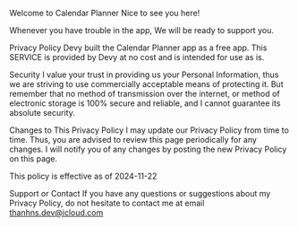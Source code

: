 Welcome to Calendar Planner
Nice to see you here!

Whenever you have trouble in the app, We will be ready to support you.

Privacy Policy
Devy built the Calendar Planner app as a free app. This SERVICE is provided by Devy at no cost and is intended for use as is.

Security
I value your trust in providing us your Personal Information, thus we are striving to use commercially acceptable means of protecting it. But remember that no method of transmission over the internet, or method of electronic storage is 100% secure and reliable, and I cannot guarantee its absolute security.

Changes to This Privacy Policy
I may update our Privacy Policy from time to time. Thus, you are advised to review this page periodically for any changes. I will notify you of any changes by posting the new Privacy Policy on this page.

This policy is effective as of 2024-11-22

Support or Contact
If you have any questions or suggestions about my Privacy Policy, do not hesitate to contact me at email thanhns.dev@icloud.com
